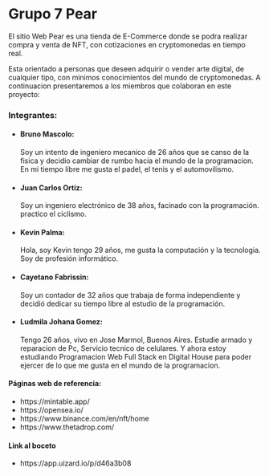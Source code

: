# Grupo 7 Pear
El sitio Web Pear es una tienda de E-Commerce donde se podra realizar compra y venta de NFT, con cotizaciones en cryptomonedas en tiempo real. 

Esta orientado a personas que deseen adquirir o vender arte digital, de cualquier tipo, con minimos conocimientos del mundo de cryptomonedas. 
A continuacion presentaremos a los miembros que colaboran en este proyecto:
<h3>Integrantes:</h3>
<ul>
<li><h4>Bruno Mascolo:</h4> Soy un intento de ingeniero mecanico de 26 años que se canso de la fisica y decidio cambiar de rumbo hacia el mundo de la programacion. En mi tiempo libre me gusta el padel, el tenis y el automovilismo. </li>

<li><h4>Juan Carlos Ortiz:</h4> Soy un ingeniero electrónico de 38 años, facinado con la programación. practico el ciclismo.</li>

<li><h4>Kevin Palma:</h4> Hola, soy Kevin tengo 29 años, me gusta la computación y la tecnologia. Soy de profesión informático.</li>

<li><h4>Cayetano Fabrissin:</h4> Soy un contador de 32 años que trabaja de forma independiente y decidió dedicar su tiempo libre al estudio de la programación.</li>

<li><h4>Ludmila Johana Gomez:</h4> Tengo 26 años, vivo en Jose Marmol, Buenos Aires. Estudie armado y reparacion de Pc, Servicio tecnico de celulares. Y ahora estoy estudiando Programacion Web Full Stack en Digital House para poder ejercer de lo que me gusta en el mundo de la programacion.</li>
</ul>
<h4>Páginas web de referencia:</h4>
<ul>
<li>https://mintable.app/</li>
<li>https://opensea.io/</li>
<li>https://www.binance.com/en/nft/home</li>
<li>https://www.thetadrop.com/</li>
</ul>
<div>
<h4>Link al boceto </h4>
<ul>
<li>https://app.uizard.io/p/d46a3b08</li>
</ul>
</div>

